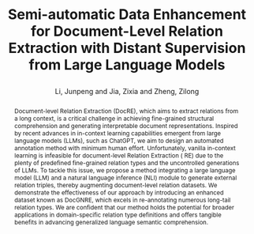 ---
layout: pub
type: inproceedings
title: >
    Semi-automatic Data Enhancement for Document-Level Relation Extraction with Distant Supervision from Large Language Models
author: Li, Junpeng and Jia, Zixia and Zheng, Zilong
abbr: EMNLP'23
correspondence: Zheng, Zilong
equalauthor: Li, Junpeng and Jia, Zixia
pdf: https://aclanthology.org/2023.emnlp-main.334.pdf
# booktitle: The Conference on Empirical Methods in Natural Language Processing (EMNLP)
booktitle: EMNLP
arxiv: 2311.07314
code: https://github.com/bigai-nlco/DocGNRE
year: 2023
selected: false
abstract: >
    Document-level Relation Extraction (DocRE), which aims to extract relations from a long context, is a critical challenge in achieving fine-grained structural comprehension and generating interpretable document representations. Inspired by recent advances in in-context learning capabilities emergent from large language models (LLMs), such as ChatGPT, we aim to design an automated annotation method with minimum human effort. Unfortunately, vanilla in-context learning is infeasible for document-level Relation Extraction ( RE) due to the plenty of predefined fine-grained relation types and the uncontrolled generations of LLMs. To tackle this issue, we propose a method integrating a large language model (LLM) and a natural language inference (NLI) module to generate external relation triples, thereby augmenting document-level relation datasets. We demonstrate the effectiveness of our approach by introducing an enhanced dataset known as DocGNRE, which excels in re-annotating numerous long-tail relation types. We are confident that our method holds the potential for broader applications in domain-specific relation type definitions and offers tangible benefits in advancing generalized language semantic comprehension.
bibtex: >
    @inproceedings{li2023docngre,
        title={Semi-automatic Data Enhancement for Document-Level Relation Extraction with Distant Supervision from Large Language Models},
        author={Li, Junpeng and Jia, Zixia and Zheng, Zilong},
        booktitle={The 2023 Conference on Empirical Methods in Natural Language Processing (EMNLP)},
        year={2023}
    }
---